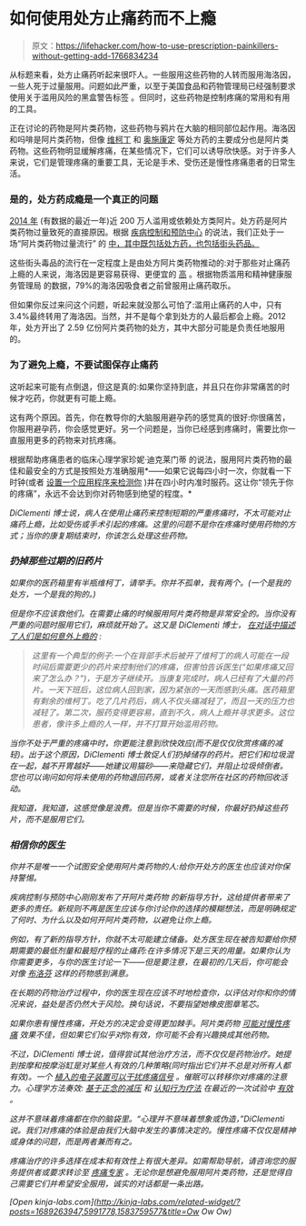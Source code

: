 # 如何使用处方止痛药而不上瘾

> 原文：<https://lifehacker.com/how-to-use-prescription-painkillers-without-getting-add-1766834234>

从标题来看，处方止痛药听起来很吓人。一些服用这些药物的人转而服用海洛因，一些人死于过量服用。问题如此严重，以至于美国食品和药物管理局已经强制要求使用关于滥用风险的黑盒警告标签 。但同时，这些药物是控制疼痛的常用和有用的工具。



正在讨论的药物是阿片类药物，这些药物与鸦片在大脑的相同部位起作用。海洛因和吗啡是阿片类药物，但像 [维柯丁](http://www.drugs.com/vicodin.html) 和 [奥施康定](http://www.drugs.com/oxycontin.html) 等处方药的主要成分也是阿片类药物。这些药物明显缓解疼痛，在某些情况下，它们可以诱导欣快感。对于许多人来说，它们是管理疼痛的重要工具，无论是手术、受伤还是慢性疼痛患者的日常生活。

### 是的，处方药成瘾是一个真正的问题

[2014 年](http://www.cdc.gov/drugoverdose/data/overdose.html) (有数据的最近一年)近 200 万人滥用或依赖处方类阿片。处方药是阿片类药物过量致死的直接原因。根据 [疾病控制和预防中心](http://www.cdc.gov/) 的说法，我们正处于一场“阿片类药物过量流行” 的 [中，其中既包括处方药，也包括街头药品。](http://www.cdc.gov/drugoverdose/epidemic/index.html) 

这些街头毒品的流行在一定程度上是由处方阿片类药物推动的:对于那些对止痛药上瘾的人来说，海洛因是更容易获得、更便宜的 [高](http://archpsyc.jamanetwork.com/article.aspx?articleid=1874575) 。根据物质滥用和精神健康服务管理局 的数据，79%的海洛因吸食者之前曾服用止痛药取乐。

但如果你反过来问这个问题，听起来就没那么可怕了:滥用止痛药的人中，只有 3.4%最终转用了海洛因。当然，并不是每个拿到处方的人最后都会上瘾。2012 年，处方开出了 2.59 亿份阿片类药物的处方，其中大部分可能是负责任地服用的。

### 为了避免上瘾，不要试图保存止痛药

这听起来可能有点倒退，但这是真的:如果你坚持到底，并且只在你非常痛苦的时候才吃药，你就更有可能上瘾。

这有两个原因。首先，你在教导你的大脑服用避孕药的感觉真的很好:你很痛苦，你服用避孕药，你会感觉更好。另一个问题是，当你已经感到疼痛时，需要比你一直服用更多的药物来对抗疼痛。

根据帮助疼痛患者的临床心理学家珍妮·迪克莱门蒂 的说法，服用阿片类药物的最佳和最安全的方式是按照处方准确服用*——如果它说每四小时一次，你就看一下时钟(或者 [设置一个应用程序来检测你](http://vitals.lifehacker.com/dosecast-wrangles-your-complicated-medication-schedule-1689407566) )并在四小时内准时服药。这让你“领先于你的疼痛”，永远不会达到你对药物感到绝望的程度。*

*DiClementi 博士说，病人在使用止痛药来控制短期的严重疼痛时，不太可能对止痛药上瘾，比如受伤或手术引起的疼痛。这里的问题不是你在疼痛时使用药物的方式；当你的康复期结束时，你该怎么处理这些药物。*

### *扔掉那些过期的旧药片*

*如果你的医药箱里有半瓶维柯丁，请举手。你并不孤单，我有两个。(一个是我的处方，一个是我的狗的。)*

*但是你不应该救他们。在需要止痛的时候服用阿片类药物是非常安全的。当你没有严重的问题时服用它们，麻烦就开始了。这又是 DiClementi 博士， [在对话中描述了人们是如何意外上瘾的](https://theconversation.com/from-the-clinic-to-the-street-how-the-explosion-in-prescription-painkillers-has-created-more-heroin-users-50344) :*

> *这里有一个典型的例子:一个在背部手术后被开了维柯丁的病人可能在一段时间后需要更少的药片来控制他们的疼痛，但害怕告诉医生(“如果疼痛又回来了怎么办？”)，于是方子继续开。当康复完成时，病人已经有了大量的药片。一天下班后，这位病人回到家，因为紧张的一天而感到头痛。医药箱里有剩余的维柯丁。吃了几片药后，病人不仅头痛减轻了，而且一天的压力也减轻了。第二次，服药变得更容易，直到不久，病人上瘾并寻求更多。这位患者，像许多上瘾的人一样，并不打算开始滥用药物。*

*当你不处于严重的疼痛中时，你更能注意到欣快效应(而不是仅仅欣赏疼痛的减轻)。出于这个原因，DiClementi 博士敦促人们扔掉储存的药片。把它们和垃圾混在一起，越不开胃越好——她建议用猫砂——来隐藏它们，并阻止垃圾倾倒者。您也可以询问如何将未使用的药物退回药房，或者关注您所在社区的药物回收活动。*

*我知道，我知道，这感觉像是浪费。但是当你不需要的时候，你最好扔掉这些药片，而不是服用它们。*

### *相信你的医生*

*你并不是唯一一个试图安全使用阿片类药物的人:给你开处方的医生也应该对你保持警惕。*

*疾病控制与预防中心刚刚发布了开阿片类药物 的新指导方针，这给提供者带来了更多的责任。新规则不再是医生应该与你讨论你的选择的模糊想法，而是明确规定了何时、为什么以及如何开阿片类药物，以避免让你上瘾。*

*例如，有了新的指导方针，你就不太可能建立储备。处方医生现在被告知要给你预期需要的最低剂量和最短疗程的止痛药:在许多情况下是三天的用量。如果你认为你需要更多，与你的医生讨论一下——但是要注意，在最初的几天后，你可能会对像 [布洛芬](http://www.drugs.com/ibuprofen.html) 这样的药物感到满意。*

*在长期的药物治疗过程中，你的医生现在应该不时地检查你，以评估对你和你的情况来说，益处是否仍然大于风险。换句话说，不要指望她橡皮图章笔芯。*

*如果你患有慢性疼痛，开处方的决定会变得更加棘手。阿片类药物 [可能对慢性疼痛](http://www.medscape.com/viewarticle/838056) 效果不佳，但如果它们似乎对*你*有效，你可能不会有兴趣换成其他药物。*

*不过，DiClementi 博士说，值得尝试其他治疗方法，而不仅仅是药物治疗。她提到按摩和按摩浴缸是对某些人有效的几种策略(同时指出它们并不总是对所有人都有效)。一个 [植入的电子装置可以干扰疼痛信号](http://www.webmd.com/back-pain/spinal-cord-stimulation-for-low-back-pain) 。催眠可以转移你对疼痛的注意力。心理学方法奏效: [基于正念的减压](https://lifehacker.com/why-meditation-relieves-chronic-pain-and-stress-5800249) 和 [认知行为疗法](https://en.wikipedia.org/wiki/Cognitive_behavioral_therapy) 在最近的一次试验中 [有效](http://www.reuters.com/article/us-health-pain-back-idUSKCN0WO33B) 。*

*这并不意味着疼痛都在你的脑袋里。“心理并不意味着想象或伪造，”DiClementi 说。我们对疼痛的体验是由我们大脑中发生的事情决定的。慢性疼痛不仅仅是精神或身体的问题，而是两者兼而有之。*

*疼痛治疗的许多选择在成本和有效性上有很大差异。如需帮助导航，请咨询您的服务提供者或要求转诊至 [疼痛专家](https://www.asra.com/page/44/the-specialty-of-chronic-pain-management) 。无论你是想避免服用阿片类药物，还是觉得自己需要它们并希望安全服用，诚实的对话都是一条出路。*

*[Open *kinja-labs.com*](http://kinja-labs.com/related-widget/?posts=1689263947,5991778,1583759577&title=Ow Ow Ow)*
